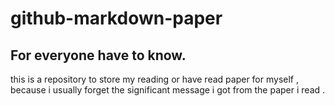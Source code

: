 # github-markdown-paper

## For everyone have to know.
this is a repository to store my reading or have read paper for myself , because  i usually forget the significant message i got from the paper i read .
